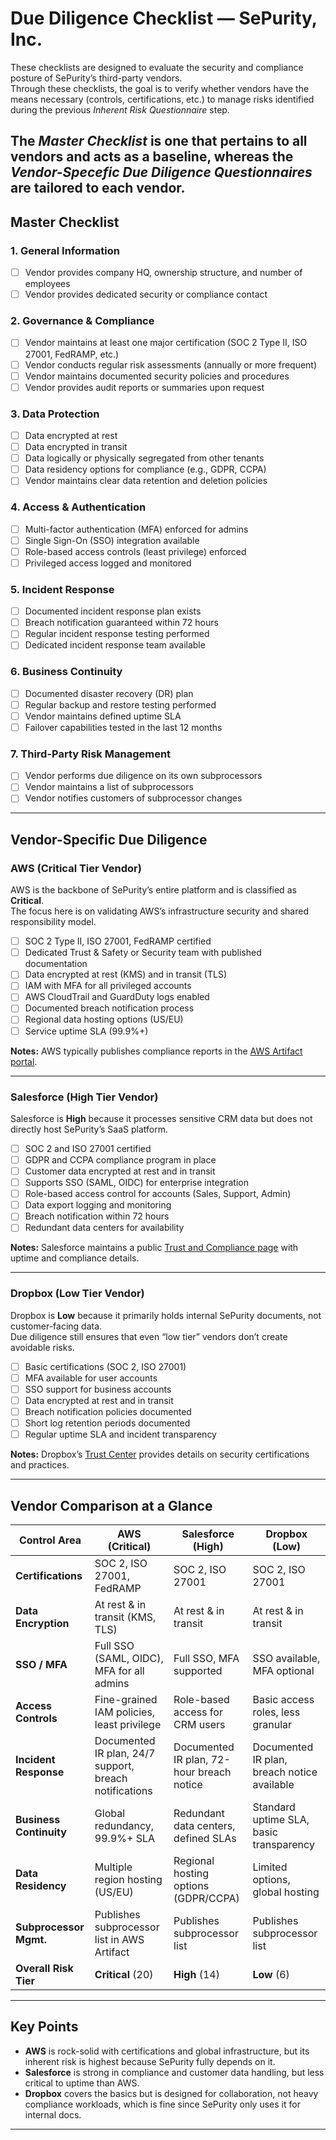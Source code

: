 # Due Diligence Checklist — SePurity, Inc.

These checklists are designed to evaluate the security and compliance posture of SePurity’s third-party vendors.  
Through these checklists, the goal is to verify whether vendors have the means necessary (controls, certifications, etc.) to manage risks identified during the previous *Inherent Risk Questionnaire* step.  

The *Master Checklist* is one that pertains to all vendors and acts as a baseline, whereas the *Vendor-Specefic Due Diligence Questionnaires* are tailored to each vendor.
---

## Master Checklist

### 1. General Information
- [ ] Vendor provides company HQ, ownership structure, and number of employees  
- [ ] Vendor provides dedicated security or compliance contact  

### 2. Governance & Compliance
- [ ] Vendor maintains at least one major certification (SOC 2 Type II, ISO 27001, FedRAMP, etc.)  
- [ ] Vendor conducts regular risk assessments (annually or more frequent)  
- [ ] Vendor maintains documented security policies and procedures  
- [ ] Vendor provides audit reports or summaries upon request  

### 3. Data Protection
- [ ] Data encrypted at rest  
- [ ] Data encrypted in transit  
- [ ] Data logically or physically segregated from other tenants  
- [ ] Data residency options for compliance (e.g., GDPR, CCPA)  
- [ ] Vendor maintains clear data retention and deletion policies  

### 4. Access & Authentication
- [ ] Multi-factor authentication (MFA) enforced for admins  
- [ ] Single Sign-On (SSO) integration available  
- [ ] Role-based access controls (least privilege) enforced  
- [ ] Privileged access logged and monitored  

### 5. Incident Response
- [ ] Documented incident response plan exists  
- [ ] Breach notification guaranteed within 72 hours  
- [ ] Regular incident response testing performed  
- [ ] Dedicated incident response team available  

### 6. Business Continuity
- [ ] Documented disaster recovery (DR) plan  
- [ ] Regular backup and restore testing performed  
- [ ] Vendor maintains defined uptime SLA  
- [ ] Failover capabilities tested in the last 12 months  

### 7. Third-Party Risk Management
- [ ] Vendor performs due diligence on its own subprocessors  
- [ ] Vendor maintains a list of subprocessors  
- [ ] Vendor notifies customers of subprocessor changes  

---

## Vendor-Specific Due Diligence

### AWS (Critical Tier Vendor)
AWS is the backbone of SePurity’s entire platform and is classified as **Critical**.  
The focus here is on validating AWS’s infrastructure security and shared responsibility model.

- [ ] SOC 2 Type II, ISO 27001, FedRAMP certified  
- [ ] Dedicated Trust & Safety or Security team with published documentation  
- [ ] Data encrypted at rest (KMS) and in transit (TLS)  
- [ ] IAM with MFA for all privileged accounts  
- [ ] AWS CloudTrail and GuardDuty logs enabled  
- [ ] Documented breach notification process  
- [ ] Regional data hosting options (US/EU)  
- [ ] Service uptime SLA (99.9%+)  

**Notes:** AWS typically publishes compliance reports in the [AWS Artifact portal](https://aws.amazon.com/artifact/).  

---

### Salesforce (High Tier Vendor)
Salesforce is **High** because it processes sensitive CRM data but does not directly host SePurity’s SaaS platform.  

- [ ] SOC 2 and ISO 27001 certified  
- [ ] GDPR and CCPA compliance program in place  
- [ ] Customer data encrypted at rest and in transit  
- [ ] Supports SSO (SAML, OIDC) for enterprise integration  
- [ ] Role-based access control for accounts (Sales, Support, Admin)  
- [ ] Data export logging and monitoring  
- [ ] Breach notification within 72 hours  
- [ ] Redundant data centers for availability  

**Notes:** Salesforce maintains a public [Trust and Compliance page](https://trust.salesforce.com/) with uptime and compliance details.  

---

### Dropbox (Low Tier Vendor)
Dropbox is **Low** because it primarily holds internal SePurity documents, not customer-facing data.  
Due diligence still ensures that even “low tier” vendors don’t create avoidable risks.  

- [ ] Basic certifications (SOC 2, ISO 27001)  
- [ ] MFA available for user accounts  
- [ ] SSO support for business accounts  
- [ ] Data encrypted at rest and in transit  
- [ ] Breach notification policies documented  
- [ ] Short log retention periods documented  
- [ ] Regular uptime SLA and incident transparency  

**Notes:** Dropbox’s [Trust Center](https://www.dropbox.com/trust) provides details on security certifications and practices.  

---

## Vendor Comparison at a Glance

| Control Area            | **AWS (Critical)** | **Salesforce (High)** | **Dropbox (Low)** |
|--------------------------|--------------------|------------------------|-------------------|
| **Certifications**       | SOC 2, ISO 27001, FedRAMP | SOC 2, ISO 27001 | SOC 2, ISO 27001 |
| **Data Encryption**      | At rest & in transit (KMS, TLS) | At rest & in transit | At rest & in transit |
| **SSO / MFA**            | Full SSO (SAML, OIDC), MFA for all admins | Full SSO, MFA supported | SSO available, MFA optional |
| **Access Controls**      | Fine-grained IAM policies, least privilege | Role-based access for CRM users | Basic access roles, less granular |
| **Incident Response**    | Documented IR plan, 24/7 support, breach notifications | Documented IR plan, 72-hour breach notice | Documented IR plan, breach notice available |
| **Business Continuity**  | Global redundancy, 99.9%+ SLA | Redundant data centers, defined SLAs | Standard uptime SLA, basic transparency |
| **Data Residency**       | Multiple region hosting (US/EU) | Regional hosting options (GDPR/CCPA) | Limited options, global hosting |
| **Subprocessor Mgmt.**   | Publishes subprocessor list in AWS Artifact | Publishes subprocessor list | Publishes subprocessor list |
| **Overall Risk Tier**    | **Critical** (20) | **High** (14) | **Low** (6) |

---

## Key Points
- **AWS** is rock-solid with certifications and global infrastructure, but its inherent risk is highest because SePurity fully depends on it.  
- **Salesforce** is strong in compliance and customer data handling, but less critical to uptime than AWS.  
- **Dropbox** covers the basics but is designed for collaboration, not heavy compliance workloads, which is fine since SePurity only uses it for internal docs.  
  

---
